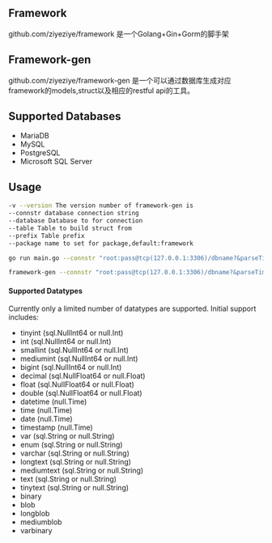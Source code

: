 ## Framework
github.com/ziyeziye/framework
是一个Golang+Gin+Gorm的脚手架
 
## Framework-gen
github.com/ziyeziye/framework-gen
是一个可以通过数据库生成对应framework的models,struct以及相应的restful api的工具。

## Supported Databases
- MariaDB
- MySQL
- PostgreSQL
- Microsoft SQL Server

## Usage

```BASH
-v --version The version number of framework-gen is
--connstr database connection string
--database Database to for connection
--table Table to build struct from
--prefix Table prefix
--package name to set for package,default:framework

go run main.go --connstr "root:pass@tcp(127.0.0.1:3306)/dbname?&parseTime=True" --prefix pf_ --package github.com/ziyeziye/framework --prefix pf_ --json --gorm --guregu --rest

framework-gen --connstr "root:pass@tcp(127.0.0.1:3306)/dbname?&parseTime=True" --prefix pf_ --json --gorm --guregu --rest
```
#### Supported Datatypes

Currently only a limited number of datatypes are supported. Initial support includes:
-  tinyint (sql.NullInt64 or null.Int)
-  int      (sql.NullInt64 or null.Int)
-  smallint      (sql.NullInt64 or null.Int)
-  mediumint      (sql.NullInt64 or null.Int)
-  bigint (sql.NullInt64 or null.Int)
-  decimal (sql.NullFloat64 or null.Float)
-  float (sql.NullFloat64 or null.Float)
-  double (sql.NullFloat64 or null.Float)
-  datetime (null.Time)
-  time  (null.Time)
-  date (null.Time)
-  timestamp (null.Time)
-  var (sql.String or null.String)
-  enum (sql.String or null.String)
-  varchar (sql.String or null.String)
-  longtext (sql.String or null.String)
-  mediumtext (sql.String or null.String)
-  text (sql.String or null.String)
-  tinytext (sql.String or null.String)
-  binary
-  blob
-  longblob
-  mediumblob
-  varbinary
